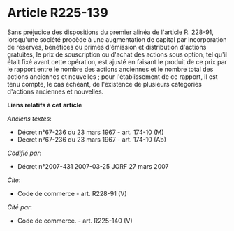 # Article R225-139

Sans préjudice des dispositions du premier alinéa de l'article R. 228-91, lorsqu'une société procède à une augmentation de
capital par incorporation de réserves, bénéfices ou primes d'émission et distribution d'actions gratuites, le prix de
souscription ou d'achat des actions sous option, tel qu'il était fixé avant cette opération, est ajusté en faisant le produit
de ce prix par le rapport entre le nombre des actions anciennes et le nombre total des actions anciennes et nouvelles ; pour
l'établissement de ce rapport, il est tenu compte, le cas échéant, de l'existence de plusieurs catégories d'actions anciennes
et nouvelles.

**Liens relatifs à cet article**

_Anciens textes_:

  - Décret n°67-236 du 23 mars 1967 - art. 174-10 (M)
  - Décret n°67-236 du 23 mars 1967 - art. 174-10 (Ab)

_Codifié par_:

  - Décret n°2007-431 2007-03-25 JORF 27 mars 2007

_Cite_:

  - Code de commerce - art. R228-91 (V)

_Cité par_:

  - Code de commerce. - art. R225-140 (V)

